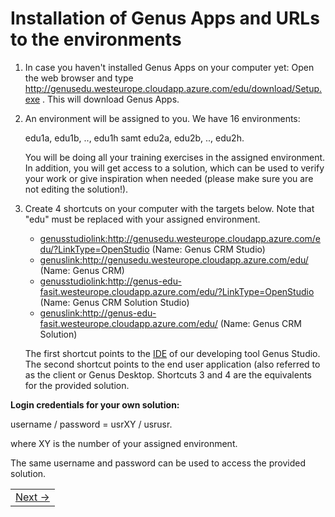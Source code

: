 # Installation of Genus Apps and URLs to the environments

1. In case you haven't installed Genus Apps on your computer yet: Open the web browser and type http://genusedu.westeurope.cloudapp.azure.com/edu/download/Setup.exe . This will download Genus Apps.
2. An environment will be assigned to you. We have 16 environments: 
    
   edu1a, edu1b, .., edu1h samt edu2a, edu2b, .., edu2h. 
    
   You will be doing all your training exercises in the assigned environment. In addition, you will get access to a solution, which can be used to verify your work or give inspiration when needed (please make sure you are not editing the solution!).
3. Create 4 shortcuts on your computer with the targets below. Note that "edu" must be replaced with your assigned environment.
   * <genusstudiolink:http://genusedu.westeurope.cloudapp.azure.com/edu/?LinkType=OpenStudio> 
     (Name: Genus CRM Studio)
   * <genuslink:http://genusedu.westeurope.cloudapp.azure.com/edu/> 
     (Name: Genus CRM)
   * <genusstudiolink:http://genus-edu-fasit.westeurope.cloudapp.azure.com/edu/?LinkType=OpenStudio> 
     (Name: Genus CRM Solution Studio)
   * <genuslink:http://genus-edu-fasit.westeurope.cloudapp.azure.com/edu/> 
     (Name: Genus CRM Solution)

   The first shortcut points to the [IDE](https://en.wikipedia.org/wiki/Integrated_development_environment) of our developing tool Genus    Studio. The second shortcut points to the end user application (also referred to as the client or Genus Desktop. Shortcuts 3 and 4 are the equivalents for the provided solution.

**Login credentials for your own solution:**

username / password = usrXY / usrusr.

where XY is the number of your assigned environment.

The same username and password can be used to access the provided solution.

<table>
   <tr><td align="right"><a href="installation-of-genus-app-platform.md">Next -></a></td></tr>
</table>
